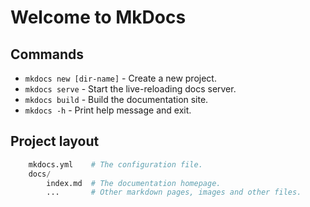 # Welcome to MkDocs

## Commands

* `mkdocs new [dir-name]` - Create a new project.
* `mkdocs serve` - Start the live-reloading docs server.
* `mkdocs build` - Build the documentation site.
* `mkdocs -h` - Print help message and exit.

## Project layout

```py
    mkdocs.yml    # The configuration file.
    docs/
        index.md  # The documentation homepage.
        ...       # Other markdown pages, images and other files.
```